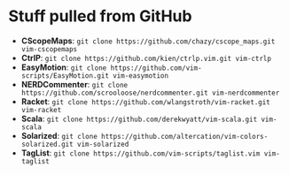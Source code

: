 # Stuff pulled from GitHub
* **CScopeMaps**:       `git clone https://github.com/chazy/cscope_maps.git vim-cscopemaps`
* **CtrlP**:            `git clone https://github.com/kien/ctrlp.vim.git vim-ctrlp`
* **EasyMotion**:       `git clone https://github.com/vim-scripts/EasyMotion.git vim-easymotion`
* **NERDCommenter**:    `git clone https://github.com/scrooloose/nerdcommenter.git vim-nerdcommenter`
* **Racket**:           `git clone https://github.com/wlangstroth/vim-racket.git vim-racket`
* **Scala**:            `git clone https://github.com/derekwyatt/vim-scala.git vim-scala`
* **Solarized**:        `git clone https://github.com/altercation/vim-colors-solarized.git vim-solarized`
* **TagList**:          `git clone https://github.com/vim-scripts/taglist.vim vim-taglist`
